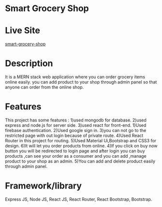 # Smart Grocery Shop

# Live Site
[smart-grocery-shop](https://smart-grocery-shop-9d275.web.app/)

# Description
It is a MERN stack web application where you can order grocery items online easily. you can add product to your shop through admin panel so that anyone can order from the online shop.

# Features
This project has some features :
1)used mongodb for database.
2)used express and node.js for server side.
3)used react for front-end.
1)Used firebase authentication.
2)Used google sign in.
3)you can not go to the restricted page with out login because of private route.
4)Used React Router in this project for routing.
5)Used Material Ui,Bootstrap and CSS3 for design.
6)It will let you order products from online.
4)If you click on buy now button you will be redirected to login page and after login you can buy products ,can see your order as a consumer and you can add ,manage  product to your shop as an admin.
5)You can add and delete product easily through admin panel.

# Framework/library
Express JS, Node JS, React JS, React Router, React Bootstrap, Bootstrap.
